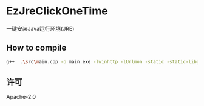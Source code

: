 # EzJreClickOneTime

一键安装Java运行环境(JRE)

## How to compile

```sh
g++  .\src\main.cpp -o main.exe -lwinhttp -lUrlmon -static -static-libgcc -static-libstdc++ -O2
```

## 许可

Apache-2.0